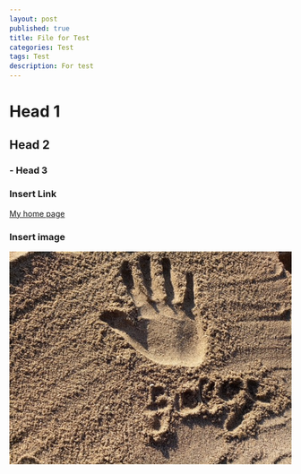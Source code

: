 ```yaml
---
layout: post
published: true
title: File for Test
categories: Test
tags: Test
description: For test 
---  
```


# Head 1
## Head 2
### - Head 3

### Insert Link
[My home page](https://kaigefu.github.io)

### Insert image
![](../..//images/gavatar.jpg)
